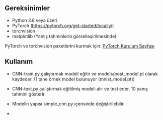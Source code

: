 ## Gereksinimler

- Python 3.8 veya üzeri
- PyTorch (https://pytorch.org/get-started/locally/)  
- torchvision
- matplotlib (Yanlış tahminlerin görselleşirilmesinde)

PyTorch ve torchvision paketlerini kurmak için:
[PyTorch Kurulum Sayfası](https://pytorch.org/get-started/locally/)

## Kullanım

- CNN-train.py çalıştırmak modeli eğitir ve models/best_model.pt olarak kaydeder. (1 tane örnek model bulunuyor (mnist_model.pt))
- CNN-test.py çalıştırmak eğitilmiş modeli alır ve test eder, 10 yanış tahmini gösterir.
- Modelin yapısı simple_cnn.py içerisinde değiştirilebilir.

- 

